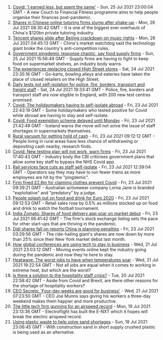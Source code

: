1. [Covid: 'I earned less, but spent the same'](https://www.bbc.co.uk/news/business-57941003) - Sun, 25 Jul 2021 23:00:04 GMT - A new Couch to Financial Fitness programme aims to help people organise their finances post-pandemic.
2. [Shares in Chinese online tutoring firms slump after shake-up](https://www.bbc.co.uk/news/business-57966027) - Mon, 26 Jul 2021 08:30:42 GMT - It is one of the biggest ever overhauls of China's $120bn private tutoring industry.
3. [Tencent shares slide after Beijing crackdown on music rights](https://www.bbc.co.uk/news/business-57966023) - Mon, 26 Jul 2021 04:45:13 GMT - China's market watchdog said the technology giant broke the country's anti-competition rules.
4. [Government pingdemic response chaotic, say food supply firms](https://www.bbc.co.uk/news/business-57936883) - Sun, 25 Jul 2021 15:56:49 GMT - Supply firms are having to fight to keep food on supermarket shelves, an industry body warns.
5. [The experiences replacing closed High Street stores](https://www.bbc.co.uk/news/business-57934829) - Sat, 24 Jul 2021 23:35:16 GMT - Go-karts, bowling alleys and eateries have taken the place of closed retailers on the High Street.
6. [Daily tests not self-isolation for police, fire, borders, transport and freight staff](https://www.bbc.co.uk/news/uk-57950930) - Sat, 24 Jul 2021 19:33:41 GMT - Police, fire, borders and transport staff are now eligible in England, with 200 new test centres promised.
7. [Covid: The holidaymakers having to self-isolate abroad](https://www.bbc.co.uk/news/business-57946480) - Fri, 23 Jul 2021 22:43:19 GMT - Some holidaymakers who tested positive for Covid while abroad are having to stay and self-isolate.
8. [Covid: Food exemption scheme delayed until Monday](https://www.bbc.co.uk/news/business-57937342) - Fri, 23 Jul 2021 21:42:49 GMT - Iceland warns the move will not solve the issue of staff shortages in supermarkets themselves.
9. [Rural vacuum for getting hold of cash](https://www.bbc.co.uk/news/business-57941001) - Fri, 23 Jul 2021 09:12:12 GMT - People living in rural areas have less chance of withdrawing or depositing cash nearby, research finds.
10. [Covid: New testing plan will not work, warn firms](https://www.bbc.co.uk/news/business-57945229) - Fri, 23 Jul 2021 17:40:43 GMT - Industry body the CBI criticises government plans that allow some key staff to bypass the NHS Covid app.
11. [Rail services face cuts as staff self-isolate](https://www.bbc.co.uk/news/business-57940660) - Fri, 23 Jul 2021 12:39:04 GMT - Operators say they may have to run fewer trains as more employees are hit by the "pingdemic".
12. [Firm fined £2.6m for claiming clothes prevent Covid](https://www.bbc.co.uk/news/business-57940657) - Fri, 23 Jul 2021 09:39:21 GMT - Australian activewear company Lorna Jane is branded "exploitative" and "predatory" by a judge.
13. [People splash out on food and drink for Euro 2020](https://www.bbc.co.uk/news/business-57939140) - Fri, 23 Jul 2021 09:12:53 GMT - Retail sales rose by 0.5% as millions stocked up on food and drink to watch the football tournament.
14. [India Zomato: Shares of food delivery app soar on market debut](https://www.bbc.co.uk/news/business-57938217) - Fri, 23 Jul 2021 06:41:42 GMT - The firm's stock exchange listing sets the pace for other start-ups that are thriving in the pandemic.
15. [Didi shares fall on reports China is planning penalties](https://www.bbc.co.uk/news/business-57938212) - Fri, 23 Jul 2021 03:29:56 GMT - The ride-hailing giant's shares are now down by more than 25% since their New York market debut last month.
16. [How global conferences are using tech to stay in business](https://www.bbc.co.uk/news/business-57817807) - Wed, 21 Jul 2021 23:03:12 GMT - Moving events online kept the industry going during the pandemic and now they're here to stay.
17. [Heatwave: The worst jobs to have when temperatures soar](https://www.bbc.co.uk/news/uk-wales-57914904) - Wed, 21 Jul 2021 19:22:54 GMT - Not all jobs are equal when it comes to working in extreme heat, but which are the worst?
18. [Is there a solution to the hospitality staff crisis?](https://www.bbc.co.uk/news/business-57817775) - Tue, 20 Jul 2021 22:58:42 GMT - Aside from Covid and Brexit, are there other reasons for the shortage of hospitality workers?
19. [CEO Secrets: 'Four-day weeks are good for business'](https://www.bbc.co.uk/news/business-57894093) - Wed, 21 Jul 2021 07:23:50 GMT - CEO Joe Munns says giving his workers a three-day weekend makes them happier and more productive.
20. [The little tech firm gunning for an airspeed record](https://www.bbc.co.uk/news/business-57747128) - Mon, 19 Jul 2021 23:13:36 GMT - Electroflight has built the E-NXT which it hopes will break the electric airspeed record.
21. [Using plastic waste to help solve sand shortages](https://www.bbc.co.uk/news/business-57832425) - Sun, 18 Jul 2021 23:06:45 GMT - With construction sand in short supply crushed plastic is being used as an alternative.
